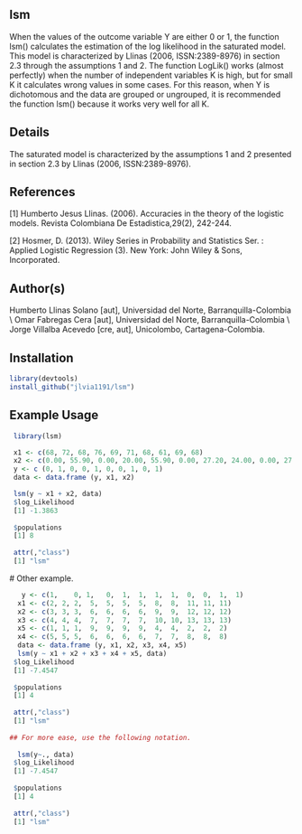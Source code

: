 lsm
---

When the values of the outcome variable Y are either 0 or 1, the function lsm() calculates the estimation of the log likelihood in the saturated model. This model is characterized by Llinas (2006, ISSN:2389-8976) in section 2.3 through the assumptions 1 and 2. The function LogLik() works (almost perfectly) when the number of independent variables K is high, but for small K it calculates wrong values in some cases. For this reason, when Y is dichotomous and the data are grouped or ungrouped, it is recommended the function lsm() because it works very well for all K.

Details
-------

The saturated model is characterized by the assumptions 1 and 2 presented in section 2.3 by Llinas (2006, ISSN:2389-8976).

References
----------

\[1\] Humberto Jesus Llinas. (2006). Accuracies in the theory of the logistic models. Revista Colombiana De Estadistica,29(2), 242-244.

\[2\] Hosmer, D. (2013). Wiley Series in Probability and Statistics Ser. : Applied Logistic Regression (3). New York: John Wiley & Sons, Incorporated.

Author(s)
---------

Humberto Llinas Solano \[aut\], Universidad del Norte, Barranquilla-Colombia \\ Omar Fabregas Cera \[aut\], Universidad del Norte, Barranquilla-Colombia \\ Jorge Villalba Acevedo \[cre, aut\], Unicolombo, Cartagena-Colombia.

Installation
------------

``` r
library(devtools)
install_github("jlvia1191/lsm")

```

Example Usage
-------------

``` r
 library(lsm)

 x1 <- c(68, 72, 68, 76, 69, 71, 68, 61, 69, 68)
 x2 <- c(0.00, 55.90, 0.00, 20.00, 55.90, 0.00, 27.20, 24.00, 0.00, 27.20)
 y <- c (0, 1, 0, 0, 1, 0, 0, 1, 0, 1)
 data <- data.frame (y, x1, x2)

 lsm(y ~ x1 + x2, data)
 $log_Likelihood
 [1] -1.3863
 
 $populations
 [1] 8
 
 attr(,"class")
 [1] "lsm"
```

\# Other example.

``` r
   y <- c(1,    0, 1,   0,  1,  1,  1,  1,  0,  0,  1,  1)
  x1 <- c(2, 2, 2,  5,  5,  5,  5,  8,  8,  11, 11, 11)
  x2 <- c(3, 3, 3,  6,  6,  6,  6,  9,  9,  12, 12, 12)
  x3 <- c(4, 4, 4,  7,  7,  7,  7,  10, 10, 13, 13, 13)
  x5 <- c(1, 1, 1,  9,  9,  9,  9,  4,  4,  2,  2,  2)
  x4 <- c(5, 5, 5,  6,  6,  6,  6,  7,  7,  8,  8,  8)
  data <- data.frame (y, x1, x2, x3, x4, x5) 
  lsm(y ~ x1 + x2 + x3 + x4 + x5, data)
 $log_Likelihood
 [1] -7.4547
 
 $populations
 [1] 4
 
 attr(,"class")
 [1] "lsm"
  
## For more ease, use the following notation.
  
  lsm(y~., data)
 $log_Likelihood
 [1] -7.4547
 
 $populations
 [1] 4
 
 attr(,"class")
 [1] "lsm"
```

